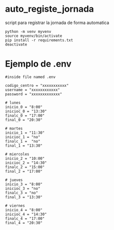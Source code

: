 # auto_registe_jornada
script para registrar la jornada de forma automatica

```
python -m venv myvenv
source myvenv/bin/activate
pip install -r requirements.txt
deactivate
```

# Ejemplo de .env
```
#inside file named .env

codigo_centro = "xxxxxxxxxxx"
username = "xxxxxxxxxxxx"
password = "xxxxxxxxxxxxx"

# lunes
inicio_0 = "8:00"
inicioc_0 = "13:30"
finalc_0 = "17:00"
final_0 = "20:30"

# martes
inicio_1 = "11:30"
inicioc_1 = "no"
finalc_1 =  "no"
final_1 = "13:30"

# miercoles
inicio_2 = "10:00"
inicioc_2 = "14:30"
finalc_2 = "15:00"
final_2 = "17:00"

# jueves
inicio_3 = "8:00"
inicioc_3 = "no"
finalc_3 = "no"
final_3 = "13:30"

# viernes
inicio_4 = "8:00"
inicioc_4 = "14:30"
finalc_4 = "17:00"
final_4 = "20:30"
```